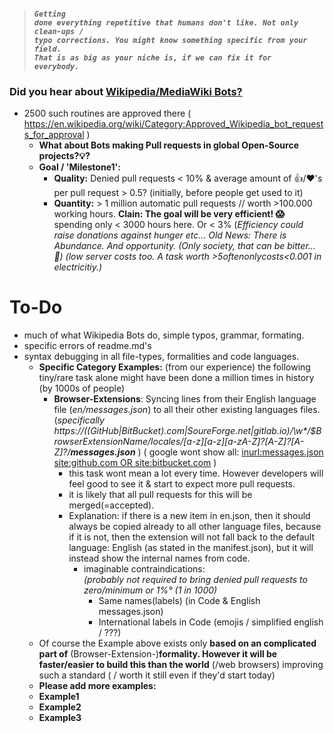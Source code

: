 > #### <code>_Getting done everything repetitive that humans don't like. Not only clean-ups / typo corrections. You might know something specific from your field. That is as big as your niche is, if we can fix it for everybody._</code>

### Did you hear about [Wikipedia/MediaWiki Bots?](https://en.wikipedia.org/wiki/Wikipedia:Bots) 
 - 2500 such routines are approved there ( https://en.wikipedia.org/wiki/Category:Approved_Wikipedia_bot_requests_for_approval )
      - **What about Bots making Pull requests in global Open-Source projects?💡?**
      - **Goal / 'Milestone1':**  
          - **Quality:** Denied pull requests < 10% & average amount of 👍/❤'s per pull request > 0.5? (initially, before people get used to it)   
          - **Quantity:**  > 1 million automatic pull requests // worth >100.000 working hours.  **Clain: The goal will be very efficient! 😱** spending only < 3000 hours here. Or < 3% (_Efficiency could raise donations against hunger etc... Old News: There is Abundance. And opportunity. (Only society, that can be bitter... 🤔) (low server costs too. A task worth >$5 often only costs <$0.001 in electricitiy.)_
  
# To-Do
- much of what Wikipedia Bots do, simple typos, grammar, formating. 
- specific errors of readme.md's 
- syntax debugging in all file-types, formalities and code languages. 
  - **Specific Category Examples:** (from our experience) the following tiny/rare task alone might have been done a million times in history (by 1000s of people)
    - **Browser-Extensions**: Syncing lines from their English language file (_en/messages.json_) to all their other existing languages files. (_specifically  https://((GitHub|BitBucket).com|SoureForge.net|gitlab.io)/\w*/$BrowserExtensionName/_locales/[a-z][a-z][a-zA-Z_]?[A-Z]?[A-Z]?/**messages.json**_ )   ( google wont show all: [inurl:messages.json  site:github.com OR site:bitbucket.com](https://www.google.com/search?q=inurl%3Amessages.json++site%3Agithub.com+OR+site%3Abitbucket.com) )
      - this task wont mean a lot every time. However developers will feel good to see it & start to expect more pull requests.
      - it is likely that all pull requests for this will be merged(=accepted).
      - Explanation: if there is a new item in en.json, then it should always be copied already to all other language files, because if it is not, then the extension will not fall back to the default language: English (as stated in the manifest.json), but it will instead show the internal names from code.
        - imaginable contraindications: <br>_(probably not required to bring denied pull requests to zero/minimum or 1%° (1 in 1000)_ 
           - Same names(labels) (in Code & English messages.json)
           - International labels in Code (emojis / simplified english / ???)
  - Of course the Example above exists only **based on an complicated part of** (Browser-Extension-)**formality.  However it will be faster/easier to build this than the world** (/web browsers) improving such a standard ( / worth it still even if they'd start today)
  - **Please add more examples:**
  - **Example1**
  - **Example2**
  - **Example3** 
